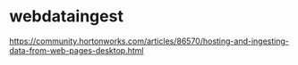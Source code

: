 # webdataingest
https://community.hortonworks.com/articles/86570/hosting-and-ingesting-data-from-web-pages-desktop.html
